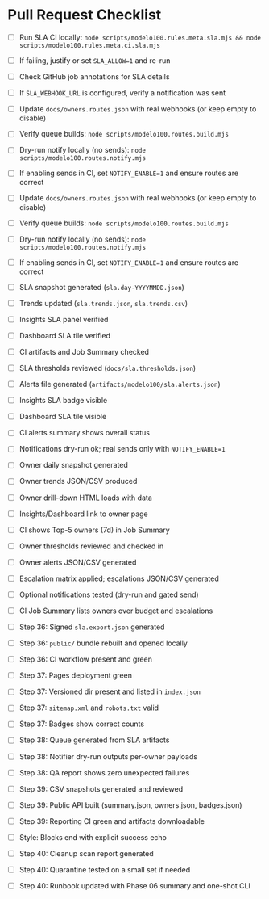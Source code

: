 # Pull Request Checklist

- [ ] Run SLA CI locally: `node scripts/modelo100.rules.meta.sla.mjs && node scripts/modelo100.rules.meta.ci.sla.mjs`
- [ ] If failing, justify or set `SLA_ALLOW=1` and re-run
- [ ] Check GitHub job annotations for SLA details
- [ ] If `SLA_WEBHOOK_URL` is configured, verify a notification was sent

- [ ] Update `docs/owners.routes.json` with real webhooks (or keep empty to disable)
- [ ] Verify queue builds: `node scripts/modelo100.routes.build.mjs`
- [ ] Dry-run notify locally (no sends): `node scripts/modelo100.routes.notify.mjs`
- [ ] If enabling sends in CI, set `NOTIFY_ENABLE=1` and ensure routes are correct

- [ ] Update `docs/owners.routes.json` with real webhooks (or keep empty to disable)
- [ ] Verify queue builds: `node scripts/modelo100.routes.build.mjs`
- [ ] Dry-run notify locally (no sends): `node scripts/modelo100.routes.notify.mjs`
- [ ] If enabling sends in CI, set `NOTIFY_ENABLE=1` and ensure routes are correct

- [ ] SLA snapshot generated (`sla.day-YYYYMMDD.json`)
- [ ] Trends updated (`sla.trends.json`, `sla.trends.csv`)
- [ ] Insights SLA panel verified
- [ ] Dashboard SLA tile verified
- [ ] CI artifacts and Job Summary checked
- [ ] SLA thresholds reviewed (`docs/sla.thresholds.json`)
- [ ] Alerts file generated (`artifacts/modelo100/sla.alerts.json`)
- [ ] Insights SLA badge visible
- [ ] Dashboard SLA tile visible
- [ ] CI alerts summary shows overall status
- [ ] Notifications dry-run ok; real sends only with `NOTIFY_ENABLE=1`
- [ ] Owner daily snapshot generated
- [ ] Owner trends JSON/CSV produced
- [ ] Owner drill-down HTML loads with data
- [ ] Insights/Dashboard link to owner page
- [ ] CI shows Top-5 owners (7d) in Job Summary
- [ ] Owner thresholds reviewed and checked in
- [ ] Owner alerts JSON/CSV generated
- [ ] Escalation matrix applied; escalations JSON/CSV generated
- [ ] Optional notifications tested (dry-run and gated send)
- [ ] CI Job Summary lists owners over budget and escalations

- [ ] Step 36: Signed `sla.export.json` generated
- [ ] Step 36: `public/` bundle rebuilt and opened locally
- [ ] Step 36: CI workflow present and green

- [ ] Step 37: Pages deployment green
- [ ] Step 37: Versioned dir present and listed in `index.json`
- [ ] Step 37: `sitemap.xml` and `robots.txt` valid
- [ ] Step 37: Badges show correct counts

- [ ] Step 38: Queue generated from SLA artifacts
- [ ] Step 38: Notifier dry-run outputs per-owner payloads
- [ ] Step 38: QA report shows zero unexpected failures

- [ ] Step 39: CSV snapshots generated and reviewed
- [ ] Step 39: Public API built (summary.json, owners.json, badges.json)
- [ ] Step 39: Reporting CI green and artifacts downloadable
- [ ] Style: Blocks end with explicit success echo

- [ ] Step 40: Cleanup scan report generated
- [ ] Step 40: Quarantine tested on a small set if needed
- [ ] Step 40: Runbook updated with Phase 06 summary and one-shot CLI
